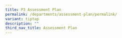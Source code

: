 ```yaml
---
title: P3 Assessment Plan
permalink: /departments/assessment-plan/permalink/
variant: tiptap
description: ""
third_nav_title: Assessment Plan
---
```


